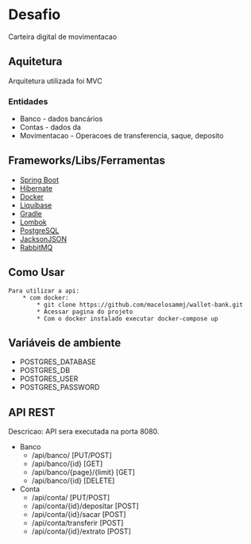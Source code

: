 # Desafio
Carteira digital de movimentacao

## Aquitetura
Arquitetura utilizada foi MVC

### Entidades
   * Banco - dados bancários
   * Contas - dados da 
   * Movimentacao - Operacoes de transferencia, saque, deposito

## Frameworks/Libs/Ferramentas
   * [Spring Boot](https://www.springbot.com/)
   * [Hibernate](https://hibernate.org/)
   * [Docker](https://docs.docker.com/)
   * [Liquibase](https://www.liquibase.org/)
   * [Gradle](https://gradle.org/)
   * [Lombok](https://projectlombok.org/)
   * [PostgreSQL](https://www.postgresql.org/)
   * [JacksonJSON](https://www.baeldung.com/jackson/)
   * [RabbitMQ](https://www.rabbitmq.com/)

## Como Usar
    Para utilizar a api:
        * com docker:
            * git clone https://github.com/macelosammj/wallet-bank.git
            * Acessar pagina do projeto
            * Com o docker instalado executar docker-compose up
         
## Variáveis de ambiente
   * POSTGRES_DATABASE
   * POSTGRES_DB
   * POSTGRES_USER
   * POSTGRES_PASSWORD

## API REST
Descricao: API sera executada na porta 8080.
 * Banco
    * /api/banco/ [PUT/POST]
    * /api/banco/{id} [GET]
    * /api/banco/{page}/{limit} [GET]
    * /api/banco/{id} [DELETE]
 * Conta
    * /api/conta/ [PUT/POST]
    * /api/conta/{id}/depositar [POST]
    * /api/conta/{id}/sacar [POST]
    * /api/conta/transferir [POST]
    * /api/conta/{id}/extrato [POST]

    
   

